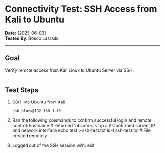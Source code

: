# Connectivity Test: SSH Access from Kali to Ubuntu

**Date:** [2025-06-03]  
**Tested By:** Bosco Lasrado

---

## Goal
Verify remote access from Kali Linux to Ubuntu Server via SSH.

---

## Test Steps

1. SSH into Ubuntu from Kali:
   ```bash
   ssh blues@192.168.1.10
   
2. Ran the following commands to confirm successful login and remote control:
   hostname              # Returned 'ubuntu-srv'
   ip a                 # Confirmed correct IP and network interface
   echo test > ssh-test.txt
   ls -l ssh-test.txt   # File created remotely

3. Logged out of the SSH session with:
   exit
